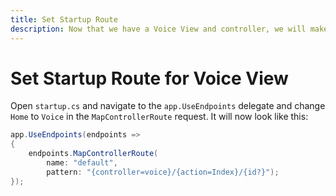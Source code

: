 ```yaml
---
title: Set Startup Route
description: Now that we have a Voice View and controller, we will make them the default route.
---
```


# Set Startup Route for Voice View

Open `startup.cs` and navigate to the `app.UseEndpoints` delegate and change `Home` to `Voice` in the `MapControllerRoute` request. It will now look like this:

```csharp
app.UseEndpoints(endpoints =>
{
    endpoints.MapControllerRoute(
        name: "default",
        pattern: "{controller=voice}/{action=Index}/{id?}");
});
```